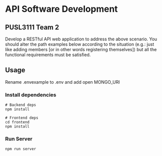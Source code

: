 # API Software Development

## PUSL3111 Team 2

Develop a RESTful API web application to address the above scenario. You should alter the path examples below according to the situation (e.g.: just like adding members [or in other words registering themselves]) but all the functional requirements must be satisfied.

## Usage

Rename .envexample to .env and add open MONGO_URI

### Install dependencies

```
# Backend deps
npm install

# Frontend deps
cd frontend
npm install
```

### Run Server

```
npm run server
```